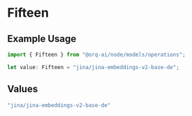 # Fifteen

## Example Usage

```typescript
import { Fifteen } from "@orq-ai/node/models/operations";

let value: Fifteen = "jina/jina-embeddings-v2-base-de";
```

## Values

```typescript
"jina/jina-embeddings-v2-base-de"
```